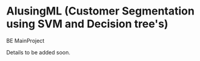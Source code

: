 # AIusingML (Customer Segmentation using SVM and Decision tree's)
BE MainProject 

Details to be added soon.
